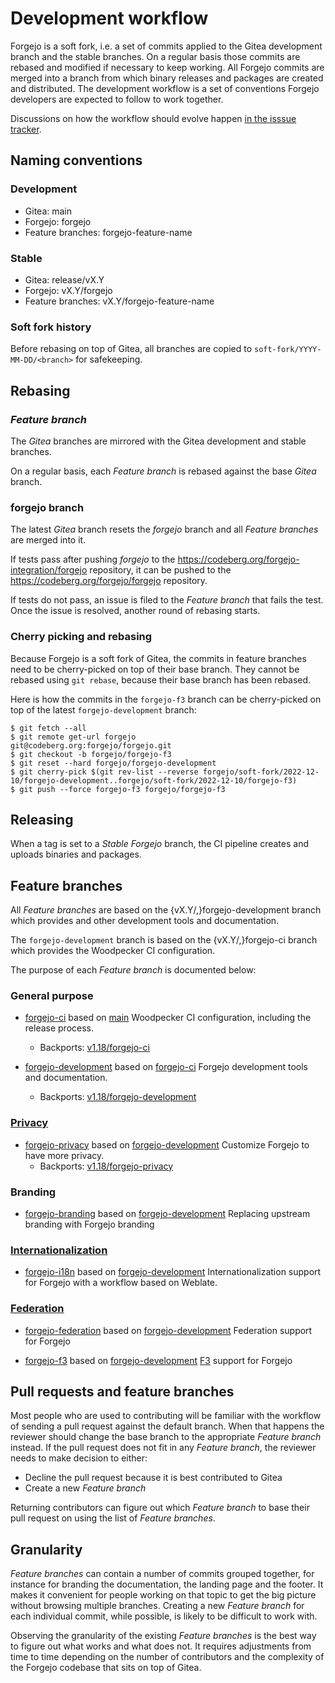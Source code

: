 # Development workflow

Forgejo is a soft fork, i.e. a set of commits applied to the Gitea development branch and the stable branches. On a regular basis those commits are rebased and modified if necessary to keep working. All Forgejo commits are merged into a branch from which binary releases and packages are created and distributed. The development workflow is a set of conventions Forgejo developers are expected to follow to work together.

Discussions on how the workflow should evolve happen [in the isssue tracker](https://codeberg.org/forgejo/forgejo/issues?type=all&state=open&labels=&milestone=0&assignee=0&q=%5BWORKFLOW%5D).

## Naming conventions

### Development

* Gitea: main
* Forgejo: forgejo
* Feature branches: forgejo-feature-name

### Stable

* Gitea: release/vX.Y
* Forgejo: vX.Y/forgejo
* Feature branches: vX.Y/forgejo-feature-name

### Soft fork history

Before rebasing on top of Gitea, all branches are copied to `soft-fork/YYYY-MM-DD/<branch>` for safekeeping.

## Rebasing

### *Feature branch*

The *Gitea* branches are mirrored with the Gitea development and stable branches.

On a regular basis, each *Feature branch* is rebased against the base *Gitea* branch.

### forgejo branch

The latest *Gitea* branch resets the *forgejo* branch and all *Feature branches* are merged into it.

If tests pass after pushing *forgejo* to the https://codeberg.org/forgejo-integration/forgejo repository, it can be pushed to the https://codeberg.org/forgejo/forgejo repository.

If tests do not pass, an issue is filed to the *Feature branch* that fails the test. Once the issue is resolved, another round of rebasing starts.

### Cherry picking and rebasing

Because Forgejo is a soft fork of Gitea, the commits in feature branches need to be cherry-picked on top of their base branch. They cannot be rebased using `git rebase`, because their base branch has been rebased.

Here is how the commits in the `forgejo-f3` branch can be cherry-picked on top of the latest `forgejo-development` branch:

```
$ git fetch --all
$ git remote get-url forgejo
git@codeberg.org:forgejo/forgejo.git
$ git checkout -b forgejo/forgejo-f3
$ git reset --hard forgejo/forgejo-development
$ git cherry-pick $(git rev-list --reverse forgejo/soft-fork/2022-12-10/forgejo-development..forgejo/soft-fork/2022-12-10/forgejo-f3)
$ git push --force forgejo-f3 forgejo/forgejo-f3
```

## Releasing

When a tag is set to a *Stable* *Forgejo* branch, the CI pipeline creates and uploads binaries and packages.

## Feature branches

All *Feature branches* are based on the {vX.Y/,}forgejo-development branch which provides and other development tools and documentation.

The `forgejo-development` branch is based on the {vX.Y/,}forgejo-ci branch which provides the Woodpecker CI configuration.

The purpose of each *Feature branch* is documented below:

### General purpose

* [forgejo-ci](https://codeberg.org/forgejo/forgejo/src/branch/forgejo-ci) based on [main](https://codeberg.org/forgejo/forgejo/src/branch/main)
  Woodpecker CI configuration, including the release process.
  * Backports: [v1.18/forgejo-ci](https://codeberg.org/forgejo/forgejo/src/branch/v1.18/forgejo-ci)

* [forgejo-development](https://codeberg.org/forgejo/forgejo/src/branch/forgejo-development) based on [forgejo-ci](https://codeberg.org/forgejo/forgejo/src/branch/forgejo-ci)
  Forgejo development tools and documentation.
  * Backports: [v1.18/forgejo-development](https://codeberg.org/forgejo/forgejo/src/branch/v1.18/forgejo-development)

### [Privacy](https://codeberg.org/forgejo/forgejo/issues?labels=83271)

* [forgejo-privacy](https://codeberg.org/forgejo/forgejo/src/branch/forgejo-privacy) based on [forgejo-development](https://codeberg.org/forgejo/forgejo/src/branch/forgejo-development)
  Customize Forgejo to have more privacy.
  * Backports: [v1.18/forgejo-privacy](https://codeberg.org/forgejo/forgejo/src/branch/v1.18/forgejo-privacy)

### Branding
* [forgejo-branding](https://codeberg.org/forgejo/forgejo/src/branch/forgejo-branding) based on [forgejo-development](https://codeberg.org/forgejo/forgejo/src/branch/forgejo-development)
  Replacing upstream branding with Forgejo branding

### [Internationalization](https://codeberg.org/forgejo/forgejo/issues?labels=82637)
* [forgejo-i18n](https://codeberg.org/forgejo/forgejo/src/branch/forgejo-i18n) based on [forgejo-development](https://codeberg.org/forgejo/forgejo/src/branch/forgejo-development)
  Internationalization support for Forgejo with a workflow based on Weblate.

### [Federation](https://codeberg.org/forgejo/forgejo/issues?labels=79349)

* [forgejo-federation](https://codeberg.org/forgejo/forgejo/src/branch/forgejo-federation) based on [forgejo-development](https://codeberg.org/forgejo/forgejo/src/branch/forgejo-development)
  Federation support for Forgejo

* [forgejo-f3](https://codeberg.org/forgejo/forgejo/src/branch/forgejo-f3) based on [forgejo-development](https://codeberg.org/forgejo/forgejo/src/branch/forgejo-development)
  [F3](https://lab.forgefriends.org/friendlyforgeformat/gof3) support for Forgejo

## Pull requests and feature branches

Most people who are used to contributing will be familiar with the workflow of sending a pull request against the default branch. When that happens the reviewer should change the base branch to the appropriate *Feature branch* instead. If the pull request does not fit in any *Feature branch*, the reviewer needs to make decision to either:

* Decline the pull request because it is best contributed to Gitea
* Create a new *Feature branch*

Returning contributors can figure out which *Feature branch* to base their pull request on using the list of *Feature branches*.

## Granularity

*Feature branches* can contain a number of commits grouped together, for instance for branding the documentation, the landing page and the footer. It makes it convenient for people working on that topic to get the big picture without browsing multiple branches. Creating a new *Feature branch* for each individual commit, while possible, is likely to be difficult to work with.

Observing the granularity of the existing *Feature branches* is the best way to figure out what works and what does not. It requires adjustments from time to time depending on the number of contributors and the complexity of the Forgejo codebase that sits on top of Gitea.
